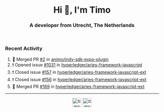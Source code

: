 <h1 align="center">Hi 👋, I'm Timo</h1>
<h3 align="center">A developer from Utrecht, The Netherlands</h3>
<br/>
<!-- https://github.com/rahuldkjain/github-profile-readme-generator --!>

<!--  <p align="left"><img src="https://github-readme-stats.vercel.app/api?username=timoglastra&show_icons=true&count_private=true&" alt="timoglastra" /></p> --!>

<!--
Github language stats
<p align="left"><img src="https://github-readme-stats.vercel.app/api/top-langs/?username=timoglastra&layout=compact" alt="timoglastra" /><p>
-->

<!-- Codestats language stats -->
<!-- <p align="left"><img src="https://codestats-readme.vercel.app/api/top-langs/?username=timoglastra&layout=compact&language_count=12" alt="timoglastra" /><p>    --!>
  
<h3>Recent Activity</h3>

<!--START_SECTION:activity-->
1. 🎉 Merged PR [#2](https://github.com/animo/indy-sdk-expo-plugin/pull/2) in [animo/indy-sdk-expo-plugin](https://github.com/animo/indy-sdk-expo-plugin)
2. ❗️ Opened issue [#1031](https://github.com/hyperledger/aries-framework-javascript/issues/1031) in [hyperledger/aries-framework-javascript](https://github.com/hyperledger/aries-framework-javascript)
3. ❗️ Closed issue [#157](https://github.com/hyperledger/aries-framework-javascript-ext/issues/157) in [hyperledger/aries-framework-javascript-ext](https://github.com/hyperledger/aries-framework-javascript-ext)
4. ❗️ Closed issue [#156](https://github.com/hyperledger/aries-framework-javascript-ext/issues/156) in [hyperledger/aries-framework-javascript-ext](https://github.com/hyperledger/aries-framework-javascript-ext)
5. 🎉 Merged PR [#169](https://github.com/hyperledger/aries-framework-javascript-ext/pull/169) in [hyperledger/aries-framework-javascript-ext](https://github.com/hyperledger/aries-framework-javascript-ext)
<!--END_SECTION:activity-->

---

<p align="center">
<a href="https://twitter.com/timoglastra" target="blank"><img align="center" src="https://cdn.jsdelivr.net/npm/simple-icons@3.0.1/icons/twitter.svg" alt="timoglastra" height="30" width="30" /></a>
<a href="https://linkedin.com/in/timoglastra" target="blank"><img align="center" src="https://cdn.jsdelivr.net/npm/simple-icons@3.0.1/icons/linkedin.svg" alt="timoglastra" height="30" width="30" /></a>
</p>



